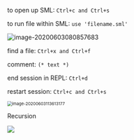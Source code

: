 to open up SML: `Ctrl+c and Ctrl+s`

to run file within SML: `use 'filename.sml'`

![image-20200603080857683](C:\Users\henri\AppData\Roaming\Typora\typora-user-images\image-20200603080857683.png)

find a file: `Ctrl+x and Ctrl+f`

comment: `(* text *)`

end session in REPL: `Ctrl+d`

restart session: `Ctrl+c and Ctrl+s`

<img src="C:\Users\henri\AppData\Roaming\Typora\typora-user-images\image-20200603113613177.png" alt="image-20200603113613177" style="zoom:67%;" />

Recursion 

<img src="https://miro.medium.com/max/5988/1*bUnC1CXBqOx82IUdxRF2WA.jpeg"/>



